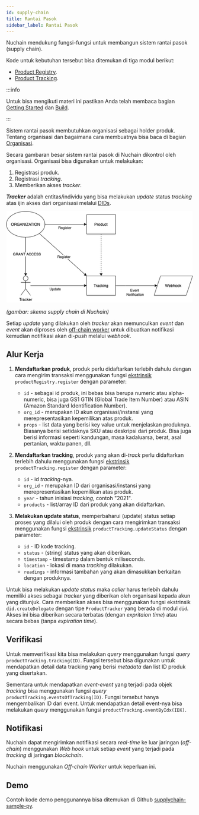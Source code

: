 ```yaml
---
id: supply-chain
title: Rantai Pasok
sidebar_label: Rantai Pasok
---
```


Nuchain mendukung fungsi-fungsi untuk membangun sistem rantai pasok (supply chain).

Kode untuk kebutuhan tersebut bisa ditemukan di tiga modul berikut:

- [Product Registry](https://github.com/nusantarachain/nuchain/tree/supplychain/frame/product-registry).
- [Product Tracking](https://github.com/nusantarachain/nuchain/tree/supplychain/frame/product-tracking).

:::info

Untuk bisa mengikuti materi ini pastikan Anda telah membaca bagian
[Getting Started](../learn/learn-main.md) dan [Build](build-intro.md).

:::

Sistem rantai pasok membutuhkan organisasi sebagai holder produk. Tentang organisasi dan bagaimana
cara membuatnya bisa baca di bagian [Organisasi](build-organization.md).

Secara gambaran besar sistem rantai pasok di Nuchain dikontrol oleh organisasi. Organisasi bisa
digunakan untuk melakukan:

1. Registrasi produk.
2. Registrasi _tracking_.
3. Memberikan akses _tracker_.

_**Tracker**_ adalah entitas/individu yang bisa melakukan _update_ status _tracking_ atas ijin akses
dari organisasi melalui [DIDs](build-did.md).

![Nuchain Supply Chain](/img/nuchain-supply-chain.png)

_(gambar: skema supply chain di Nuchain)_

Setiap _update_ yang dilakukan oleh _tracker_ akan memunculkan _event_ dan _event_ akan diproses
oleh [off-chain worker](../general/glossary.md#off-chain-worker) untuk dibuatkan notifikasi kemudian
notifikasi akan di-_push_ melalui _webhook_.

## Alur Kerja

1. **Mendaftarkan produk**, produk perlu didaftarkan terlebih dahulu dengan cara mengirim transaksi
   menggunakan fungsi [ekstrinsik](../learn/learn-extrinsic.md) `productRegistry.register` dengan
   parameter:

   - `id` - sebagai id produk, ini bebas bisa berupa numeric atau alpha-numeric, bisa juga GS1 GTIN
     (Global Trade Item Number) atau ASIN (Amazon Standard Identification Number).
   - `org_id` - merupakan ID akun organisasi/instansi yang merepresentasikan kepemilikan atas
     produk.
   - `props` - list data yang berisi key value untuk menjelaskan produknya. Biasanya berisi
     setidaknya SKU atau deskripsi dari produk. Bisa juga berisi informasi seperti kandungan, masa
     kadaluarsa, berat, asal pertanian, waktu panen, dll.

2. **Mendaftarkan tracking**, produk yang akan di-_track_ perlu didaftarkan terlebih dahulu
   menggunakan fungsi [ekstrinsik](../learn/learn-extrinsic.md) `productTracking.register` dengan
   parameter:

   - `id` - id _tracking_-nya.
   - `org_id` - merupakan ID dari organisasi/instansi yang merepresentasikan kepemilikan atas
     produk.
   - `year` - tahun inisiasi _tracking_, contoh "2021".
   - `products` - list/array ID dari produk yang akan didaftarkan.

3. **Melakukan update status**, memperbaharui (update) status setiap proses yang dilalui oleh produk
   dengan cara mengirimkan transaksi menggunakan fungsi [ekstrinsik](../learn/learn-extrinsic.md)
   `productTracking.updateStatus` dengan parameter:

   - `id` - ID kode tracking.
   - `status` - (string) status yang akan diberikan.
   - `timestamp` - timestamp dalam bentuk miliseconds.
   - `location` - lokasi di mana _tracking_ dilakukan.
   - `readings` - informasi tambahan yang akan dimasukkan berkaitan dengan produknya.

Untuk bisa melakukan _update status_ maka _caller_ harus terlebih dahulu memiliki akses sebagai
_tracker_ yang diberikan oleh organisasi kepada akun yang ditunjuk. Cara memberikan akses bisa
menggunakan fungsi ekstrinsik `did.createDelegate` dengan tipe `ProductTracker` yang berada di modul
`did`. Akses ini bisa diberikan secara terbatas (dengan _expritaion time_) atau secara bebas (tanpa
_expiration time_).

## Verifikasi

Untuk memverifikasi kita bisa melakukan _query_ menggunakan fungsi _query_
`productTracking.tracking(ID)`. Fungsi tersebut bisa digunakan untuk mendapatkan detail data
tracking yang berisi _metadata_ dan list ID produk yang disertakan.

Sementara untuk mendapatkan _event-event_ yang terjadi pada objek _tracking_ bisa menggunakan fungsi
_query_ `productTracking.eventsOfTracking(ID)`. Fungsi tersebut hanya mengembalikan ID dari event.
Untuk mendapatkan detail event-nya bisa melakukan _query_ menggunakan fungsi
`productTracking.eventByIdx(IDX)`.

## Notifikasi

Nuchain dapat mengirimkan notifikasi secara _real-time_ ke luar jaringan (_off-chain_) menggunakan
_Web hook_ untuk setiap _event_ yang terjadi pada _tracking_ di jaringan _blockchain_.

Nuchain menggunakan _Off-chain Worker_ untuk keperluan ini.

## Demo

Contoh kode demo penggunannya bisa ditemukan di Github
[supplychain-sample-py](https://github.com/nusantarachain/supplychain-sample-py).
